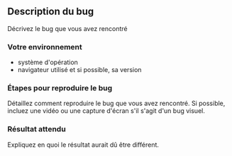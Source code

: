 ## Description du bug
Décrivez le bug que vous avez rencontré

### Votre environnement
* système d'opération
* navigateur utilisé et si possible, sa version

### Étapes pour reproduire le bug
Détaillez comment reproduire le bug que vous avez rencontré. Si possible, incluez une vidéo ou une capture d'écran s'il 
s'agit d'un bug visuel.

### Résultat attendu
Expliquez en quoi le résultat aurait dû être différent.